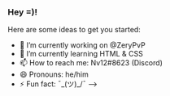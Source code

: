### Hey =)!

Here are some ideas to get you started:

- 🔭 I’m currently working on @ZeryPvP
- 🌱 I’m currently learning HTML & CSS
- 📫 How to reach me: Nv12#8623 (Discord)
- 😄 Pronouns: he/him
- ⚡ Fun fact: ¯\_(ツ)_/¯
-->
